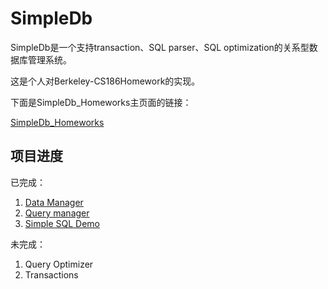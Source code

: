 # SimpleDb

SimpleDb是一个支持transaction、SQL parser、SQL optimization的关系型数据库管理系统。

这是个人对Berkeley-CS186Homework的实现。

下面是SimpleDb_Homeworks主页面的链接：

[SimpleDb_Homeworks](https://sites.google.com/site/cs186fall2013/homeworks)

## 项目进度

已完成：

1. [Data Manager](https://github.com/NO1HANDSOME/CS186-SimpleDB/tree/master/CS186-proj1)
2. [Query manager](https://github.com/NO1HANDSOME/CS186-SimpleDB/tree/master/CS186-proj2)
3. [Simple SQL Demo](https://github.com/NO1HANDSOME/CS186-SimpleDB/tree/master/Demo)

未完成：

1. Query Optimizer
2. Transactions